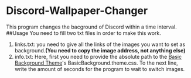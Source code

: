 # Discord-Wallpaper-Changer
This program changes the bacground of Discord within a time interval.<br>
##Usage
You need to fill two txt files in order to make this work.<br>
1. links.txt: you need to give all the links of the images you want to set as background.**(You need to copy the image address, not anything else)**
2. info.txt: Here, first you need to provide the absolute path to the [Basic Background Theme](https://github.com/mwittrien/BetterDiscordAddons/tree/master/Themes/BasicBackground)'s BasicBackground.theme.css. To the next line, write the amount of seconds for the program to wait to switch images.
